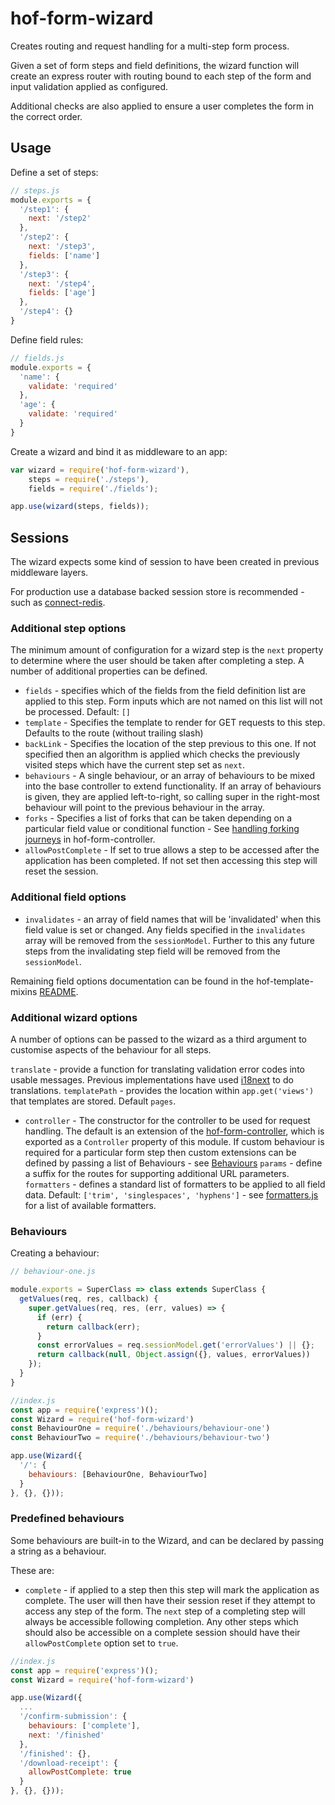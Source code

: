 # hof-form-wizard

Creates routing and request handling for a multi-step form process.

Given a set of form steps and field definitions, the wizard function will create an express router with routing bound to each step of the form and input validation applied as configured.

Additional checks are also applied to ensure a user completes the form in the correct order.

## Usage

Define a set of steps:

```javascript
// steps.js
module.exports = {
  '/step1': {
    next: '/step2'
  },
  '/step2': {
    next: '/step3',
    fields: ['name']
  },
  '/step3': {
    next: '/step4',
    fields: ['age']
  },
  '/step4': {}
}
```

Define field rules:

```javascript
// fields.js
module.exports = {
  'name': {
    validate: 'required'
  },
  'age': {
    validate: 'required'
  }
}
```

Create a wizard and bind it as middleware to an app:

```javascript
var wizard = require('hof-form-wizard'),
    steps = require('./steps'),
    fields = require('./fields');

app.use(wizard(steps, fields));
```

## Sessions

The wizard expects some kind of session to have been created in previous middleware layers.

For production use a database backed session store is recommended - such as [connect-redis](https://github.com/tj/connect-redis).

### Additional step options

The minimum amount of configuration for a wizard step is the `next` property to determine where the user should be taken after completing a step. A number of additional properties can be defined.

* `fields` - specifies which of the fields from the field definition list are applied to this step. Form inputs which are not named on this list will not be processed. Default: `[]`
* `template` - Specifies the template to render for GET requests to this step. Defaults to the route (without trailing slash)
* `backLink` - Specifies the location of the step previous to this one. If not specified then an algorithm is applied which checks the previously visited steps which have the current step set as `next`.
* `behaviours` - A single behaviour, or an array of behaviours to be mixed into the base controller to extend functionality. If an array of behaviours is given, they are applied left-to-right, so calling super in the right-most behaviour will point to the previous behaviour in the array.
* `forks` - Specifies a list of forks that can be taken depending on a particular field value or conditional function - See  [handling forking journeys](https://github.com/UKHomeOffice/passports-form-controller#handles-journey-forking) in hof-form-controller.
* `allowPostComplete` - If set to true allows a step to be accessed after the application has been completed. If not set then accessing this step will reset the session.

### Additional field options

* `invalidates` - an array of field names that will be 'invalidated' when this field value is set or changed. Any fields specified in the `invalidates` array will be removed from the `sessionModel`. Further to this any future steps from the invalidating step field will be removed from the `sessionModel`.

Remaining field options documentation can be found in the hof-template-mixins [README](https://github.com/UKHomeOffice/passports-template-mixins#options-1).

### Additional wizard options

A number of options can be passed to the wizard as a third argument to customise aspects of the behaviour for all steps.

`translate` - provide a function for translating validation error codes into usable messages. Previous implementations have used [i18next](https://www.npmjs.com/package/i18next) to do translations.
`templatePath` - provides the location within `app.get('views')` that templates are stored. Default `pages`.
* `controller` - The constructor for the controller to be used for request handling. The default is an extension of the [hof-form-controller](https://www.npmjs.com/package/hof-form-controller), which is exported as a `Controller` property of this module. If custom behaviour is required for a particular form step then custom extensions can be defined by passing a list of Behaviours - see [Behaviours](#behaviours)
`params` - define a suffix for the routes for supporting additional URL parameters.
`formatters` - defines a standard list of formatters to be applied to all field data. Default: `['trim', 'singlespaces', 'hyphens']` - see [formatters.js](https://github.com/UKHomeOfficeForms/hof-form-controller/blob/master/lib/formatting/formatters.js) for a list of available formatters.

### Behaviours

Creating a behaviour:

```js
// behaviour-one.js

module.exports = SuperClass => class extends SuperClass {
  getValues(req, res, callback) {
    super.getValues(req, res, (err, values) => {
      if (err) {
        return callback(err);
      }
      const errorValues = req.sessionModel.get('errorValues') || {};
      return callback(null, Object.assign({}, values, errorValues))
    });
  }
}
```

```js
//index.js
const app = require('express')();
const Wizard = require('hof-form-wizard')
const BehaviourOne = require('./behaviours/behaviour-one')
const BehaviourTwo = require('./behaviours/behaviour-two')

app.use(Wizard({
  '/': {
    behaviours: [BehaviourOne, BehaviourTwo]
  }
}, {}, {}));
```

### Predefined behaviours

Some behaviours are built-in to the Wizard, and can be declared by passing a string as a behaviour.

These are:

* `complete` - if applied to a step then this step will mark the application as complete. The user will then have their session reset if they attempt to access any step of the form. The `next` step of a completing step will always be accessible following completion. Any other steps which should also be accessible on a complete session should have their `allowPostComplete` option set to `true`.

```js
//index.js
const app = require('express')();
const Wizard = require('hof-form-wizard')

app.use(Wizard({
  ...
  '/confirm-submission': {
    behaviours: ['complete'],
    next: '/finished'
  },
  '/finished': {},
  '/download-receipt': {
    allowPostComplete: true
  }
}, {}, {}));
```

